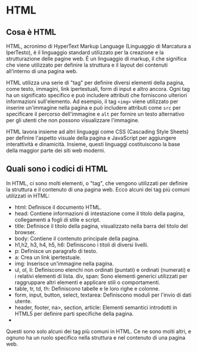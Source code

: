 # HTML

## Cosa è HTML

HTML, acronimo di HyperText Markup Language (Linguaggio di Marcatura a IperTesto), è il linguaggio standard utilizzato per la creazione e la strutturazione delle pagine web. È un linguaggio di markup, il che significa che viene utilizzato per definire la struttura e il layout dei contenuti all'interno di una pagina web. 

HTML utilizza una serie di "tag" per definire diversi elementi della pagina, come testo, immagini, link ipertestuali, form di input e altro ancora. Ogni tag ha un significato specifico e può includere attributi che forniscono ulteriori informazioni sull'elemento. Ad esempio, il tag `<img>` viene utilizzato per inserire un'immagine nella pagina e può includere attributi come `src` per specificare il percorso dell'immagine e `alt` per fornire un testo alternativo per gli utenti che non possono visualizzare l'immagine.

HTML lavora insieme ad altri linguaggi come CSS (Cascading Style Sheets) per definire l'aspetto visuale della pagina e JavaScript per aggiungere interattività e dinamicità. Insieme, questi linguaggi costituiscono la base della maggior parte dei siti web moderni.

## Quali sono i codici di HTML


In HTML, ci sono molti elementi, o "tag", che vengono utilizzati per definire la struttura e il contenuto di una pagina web. Ecco alcuni dei tag più comuni utilizzati in HTML:

- html: Definisce il documento HTML.
- head: Contiene informazioni di intestazione come il titolo della pagina, collegamenti a fogli di stile e script.
- title: Definisce il titolo della pagina, visualizzato nella barra del titolo del browser.
- body: Contiene il contenuto principale della pagina.
- h1,h2, h3, h4, h5, h6: Definiscono i titoli di diversi livelli.
- p: Definisce un paragrafo di testo.
- a: Crea un link ipertestuale.
- img: Inserisce un'immagine nella pagina.
- ul, ol, li: Definiscono elenchi non ordinati (puntati) e ordinati (numerati) e i relativi elementi di lista.
div, span: Sono elementi generici utilizzati per raggruppare altri elementi e applicare stili o comportamenti.
- table, tr, td, th: Definiscono tabelle e le loro righe e colonne.
- form, input, button, select, textarea: Definiscono moduli per l'invio di dati utente. 
- header, footer, na>, section, article: Elementi semantici introdotti in HTML5 per definire parti specifiche della pagina.
- 
Questi sono solo alcuni dei tag più comuni in HTML. Ce ne sono molti altri, e ognuno ha un ruolo specifico nella struttura e nel contenuto di una pagina web.